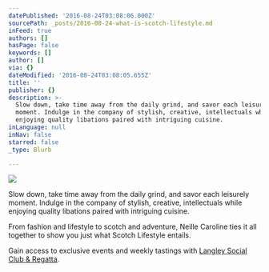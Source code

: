 ```yaml
---
datePublished: '2016-08-24T03:08:06.000Z'
sourcePath: _posts/2016-08-24-what-is-scotch-lifestyle.md
inFeed: true
authors: []
hasPage: false
keywords: []
author: []
via: {}
dateModified: '2016-08-24T03:08:05.655Z'
title: ''
publisher: {}
description: >-
  Slow down, take time away from the daily grind, and savor each leisurely
  moment. Indulge in the company of stylish, creative, intellectuals while
  enjoying quality libations paired with intriguing cuisine.
inLanguage: null
inNav: false
starred: false
_type: Blurb

---
```

![](https://the-grid-user-content.s3-us-west-2.amazonaws.com/54c9c5d3-69bb-4b29-a57e-7984575bcdb2.jpg)

Slow down, take time away from the daily grind, and savor each leisurely moment. Indulge in the company of stylish, creative, intellectuals while enjoying quality libations paired with intriguing cuisine.

From fashion and lifestyle to scotch and adventure, Neille Caroline ties it all together to show you just what Scotch Lifestyle entails.

Gain access to exclusive events and weekly tastings with [Langley Social Club & Regatta][0]. 

[0]: http://langleyscr.com/ "Langley Social"